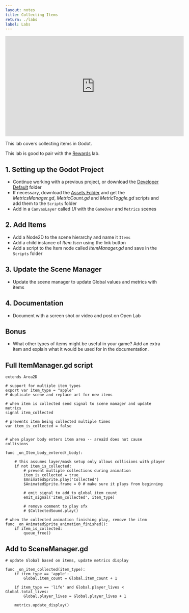 ```yaml
---
layout: notes
title: Collecting Items
return: ./labs
label: Labs
---
```


<iframe width="560" height="315" src="https://www.youtube.com/embed/CLiS-J8SAM8?rel=0" frameborder="0" allowfullscreen></iframe>

This lab covers collecting items in Godot.

This lab is good to pair with the [Rewards](2-3_Rewards.md) lab.

## 1. Setting up the Godot Project
- Continue working with a previous project, or download the [Developer Default](./Developer_Default.zip) folder
- If necessary, download the [Assets Folder](./Assets.zip) and get the *MetricsManager.gd*, *MetricCount.gd* and *MetricToggle.gd* scripts and add them to the `Scripts` folder
- Add in a `CanvasLayer` called *UI* with the `GameOver` and `Metrics` scenes 

## 2. Add Items
- Add a Node2D to the scene hierarchy and name it `Items`
- Add a child instance of *Item.tscn* using the link button
- Add a script to the Item node called *ItemManager.gd* and save in the `Scripts` folder

## 3. Update the Scene Manager
- Update the scene manager to update Global values and metrics with items

## 4. Documentation
- Document with a screen shot or video and post on Open Lab

## Bonus
- What other types of items might be useful in your game? Add an extra item and explain what it would be used for in the documentation.

## Full ItemManager.gd script
```
extends Area2D

# support for multiple item types
export var item_type = "apple"
# duplicate scene and replace art for new items

# when item is collected send signal to scene manager and update metrics
signal item_collected

# prevents item being collected multiple times
var item_is_collected = false


# when player body enters item area -- area2d does not cause collisions

func _on_Item_body_entered(_body):
	
	# this assumes layer/mask setup only allows collisions with player
	if not item_is_collected:
		# prevent multiple collections during animation
		item_is_collected = true
		$AnimatedSprite.play('Collected')
		$AnimatedSprite.frame = 0 # make sure it plays from beginning
		
		# emit signal to add to global item count
		emit_signal('item_collected', item_type)
		
		# remove comment to play sfx
		# $CollectedSound.play()

# when the collected animation finishing play, remove the item
func _on_AnimatedSprite_animation_finished():
	if item_is_collected:
		queue_free()

```

## Add to SceneManager.gd
```
# update Global based on items, update metrics display

func _on_item_collected(item_type):
	if item_type == 'apple':
		Global.item_count = Global.item_count + 1

	if item_type == 'life' and Global.player_lives < Global.total_lives:
		Global.player_lives = Global.player_lives + 1
	
	metrics.update_display()

```